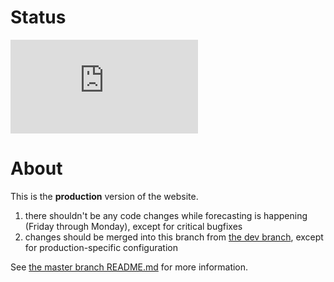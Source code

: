 # Status

[![Deploy Status](https://delphi.midas.cs.cmu.edu/~automation/public/github_deploy_repo/badge.php?repo=cmu-delphi/www-epicast/prod)](#)

# About

This is the **production** version of the website.

1. there shouldn't be any code changes while forecasting is happening (Friday
through Monday), except for critical bugfixes
2. changes should be merged into this branch from
[the dev branch](https://github.com/cmu-delphi/www-epicast/tree/dev),
except for production-specific configuration

See
[the master branch README.md](https://github.com/cmu-delphi/www-epicast/blob/master/README.md)
for more information.
